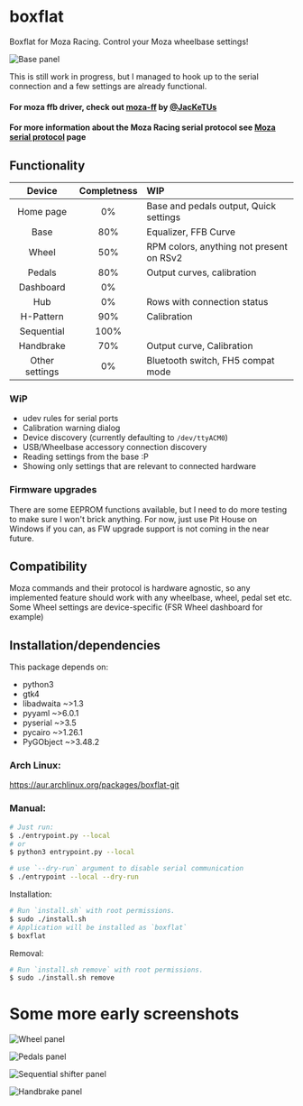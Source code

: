 # boxflat
Boxflat for Moza Racing. Control your Moza wheelbase settings!

![Base panel](./screens/base.png)

This is still work in progress, but I managed to hook up to the serial connection and a few settings are already functional.

#### For moza ffb driver, check out [moza-ff](https://github.com/JacKeTUs/moza-ff) by [@JacKeTUs](https://github.com/JacKeTUs)
#### For more information about the Moza Racing serial protocol see [Moza serial protocol](./moza-protocol.md) page

## Functionality

| Device | Completness | WIP |
| :-: | :-: | :- |
| Home page | 0% | Base and pedals output, Quick settings |
| Base | 80% | Equalizer, FFB Curve |
| Wheel | 50% | RPM colors, anything not present on RSv2 |
| Pedals | 80% | Output curves, calibration |
| Dashboard | 0% | |
| Hub | 0% | Rows with connection status |
| H-Pattern | 90% | Calibration |
| Sequential | 100% | |
| Handbrake | 70% | Output curve, Calibration |
| Other settings | 0% | Bluetooth switch, FH5 compat mode |

### WiP
- udev rules for serial ports
- Calibration warning dialog
- Device discovery (currently defaulting to `/dev/ttyACM0`)
- USB/Wheelbase accessory connection discovery
- Reading settings from the base :P
- Showing only settings that are relevant to connected hardware

### Firmware upgrades
There are some EEPROM functions available, but I need to do more testing to make sure I won't brick anything. For now, just use Pit House on Windows if you can, as FW upgrade support is not coming in the near future.

## Compatibility
Moza commands and their protocol is hardware agnostic, so any implemented feature should work with any wheelbase, wheel, pedal set etc. Some Wheel settings are device-specific (FSR Wheel dashboard for example)

## Installation/dependencies
This package depends on:
- python3
- gtk4
- libadwaita ~>1.3
- pyyaml ~>6.0.1
- pyserial ~>3.5
- pycairo ~>1.26.1
- PyGObject ~>3.48.2

### Arch Linux:
https://aur.archlinux.org/packages/boxflat-git

### Manual:
```bash
# Just run:
$ ./entrypoint.py --local
# or
$ python3 entrypoint.py --local

# use `--dry-run` argument to disable serial communication
$ ./entrypoint --local --dry-run
```
Installation:
```bash
# Run `install.sh` with root permissions.
$ sudo ./install.sh
# Application will be installed as `boxflat`
$ boxflat
```
Removal:
```bash
# Run `install.sh remove` with root permissions.
$ sudo ./install.sh remove
```

# Some more early screenshots

![Wheel panel](./screens/wheel.png)

![Pedals panel](./screens/pedals.png)

![Sequential shifter panel](./screens/sequential.png)

![Handbrake panel](./screens/handbrake.png)
